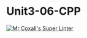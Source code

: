 # Unit3-06-CPP
[![Mr Coxall's Super Linter](https://github.com/ICS3U-C-Programming-HiabGm/Unit3-06-CPP/workflows/Mr%20Coxall's%20Super%20Linter/badge.svg)](https://github.com/ICS3U-C-Programming-HiabGm/Unit3-06-CPP/actions/)
